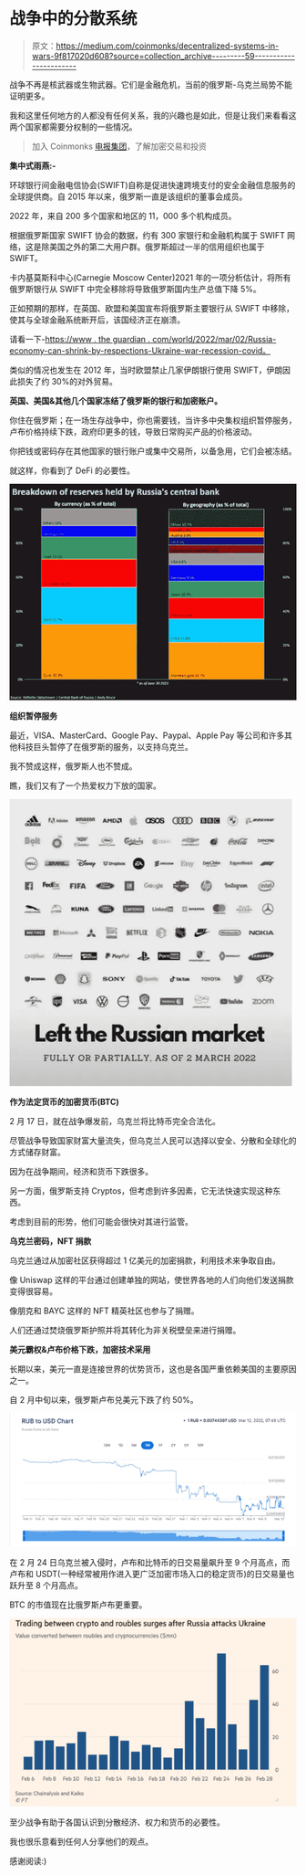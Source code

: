 # 战争中的分散系统

> 原文：<https://medium.com/coinmonks/decentralized-systems-in-wars-9f817020d608?source=collection_archive---------59----------------------->

战争不再是核武器或生物武器。它们是金融危机，当前的俄罗斯-乌克兰局势不能证明更多。

我和这里任何地方的人都没有任何关系，我的兴趣也是如此，但是让我们来看看这两个国家都需要分权制的一些情况。

> 加入 Coinmonks [电报集团](https://t.me/joinchat/Trz8jaxd6xEsBI4p)，了解加密交易和投资

**集中式雨燕:-**

环球银行间金融电信协会(SWIFT)自称是促进快速跨境支付的安全金融信息服务的全球提供商。自 2015 年以来，俄罗斯一直是该组织的董事会成员。

2022 年，来自 200 多个国家和地区的 11，000 多个机构成员。

根据俄罗斯国家 SWIFT 协会的数据，约有 300 家银行和金融机构属于 SWIFT 网络，这是除美国之外的第二大用户群。俄罗斯超过一半的信用组织也属于 SWIFT。

卡内基莫斯科中心(Carnegie Moscow Center)2021 年的一项分析估计，将所有俄罗斯银行从 SWIFT 中完全移除将导致俄罗斯国内生产总值下降 5%。

正如预期的那样，在英国、欧盟和美国宣布将俄罗斯主要银行从 SWIFT 中移除，使其与全球金融系统断开后，该国经济正在崩溃。

请看一下-[https://www . the guardian . com/world/2022/mar/02/Russia-economy-can-shrink-by-respections-Ukraine-war-recession-covid。](https://www.theguardian.com/world/2022/mar/02/russia-economy-could-shrink-by-7-per-cent-as-result-of-ukraine-sanctions-war-recession-covid.)

类似的情况也发生在 2012 年，当时欧盟禁止几家伊朗银行使用 SWIFT，伊朗因此损失了约 30%的对外贸易。

**英国、美国&其他几个国家冻结了俄罗斯的银行和加密账户。**

你住在俄罗斯；在一场生存战争中，你也需要钱，当许多中央集权组织暂停服务，卢布价格持续下跌，政府印更多的钱，导致日常购买产品的价格波动。

你把钱或密码存在其他国家的银行账户或集中交易所，以备急用，它们会被冻结。

就这样，你看到了 DeFi 的必要性。

![](img/476ea7d9f7177053a681154601b73f84.png)

**组织暂停服务**

最近，VISA、MasterCard、Google Pay、Paypal、Apple Pay 等公司和许多其他科技巨头暂停了在俄罗斯的服务，以支持乌克兰。

我不赞成这样，俄罗斯人也不赞成。

瞧，我们又有了一个热爱权力下放的国家。

![](img/171c77d44441fb9eb8dececd18e5f739.png)

**作为法定货币的加密货币(BTC)**

2 月 17 日，就在战争爆发前，乌克兰将比特币完全合法化。

尽管战争导致国家财富大量流失，但乌克兰人民可以选择以安全、分散和全球化的方式储存财富。

因为在战争期间，经济和货币下跌很多。

另一方面，俄罗斯支持 Cryptos，但考虑到许多因素，它无法快速实现这种东西。

考虑到目前的形势，他们可能会很快对其进行监管。

**乌克兰密码，NFT 捐款**

乌克兰通过从加密社区获得超过 1 亿美元的加密捐款，利用技术来争取自由。

像 Uniswap 这样的平台通过创建单独的网站，使世界各地的人们向他们发送捐款变得很容易。

像朋克和 BAYC 这样的 NFT 精英社区也参与了捐赠。

人们还通过焚烧俄罗斯护照并将其转化为非关税壁垒来进行捐赠。

**美元霸权&卢布价格下跌，加密技术采用**

长期以来，美元一直是连接世界的优势货币，这也是各国严重依赖美国的主要原因之一。

自 2 月中旬以来，俄罗斯卢布兑美元下跌了约 50%。

![](img/b25399fbea8d15287f2b98649a1de1d8.png)

在 2 月 24 日乌克兰被入侵时，卢布和比特币的日交易量飙升至 9 个月高点，而卢布和 USDT(一种经常被用作进入更广泛加密市场入口的稳定货币)的日交易量也跃升至 8 个月高点。

BTC 的市值现在比俄罗斯卢布更重要。

![](img/d97707aff8219dcaaf26daab9c370a3f.png)

至少战争有助于各国认识到分散经济、权力和货币的必要性。

我也很乐意看到任何人分享他们的观点。

感谢阅读:)
